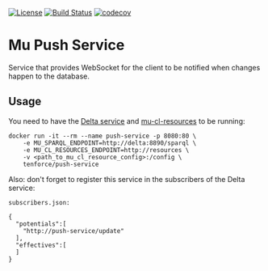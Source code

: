 [![License](https://img.shields.io/badge/License-Apache%202.0-blue.svg)](https://opensource.org/licenses/Apache-2.0)
[![Build Status](https://travis-ci.org/tenforce/push-service.svg?branch=master)](https://travis-ci.org/tenforce/push-service)
[![codecov](https://codecov.io/gh/tenforce/push-service/branch/master/graph/badge.svg)](https://codecov.io/gh/tenforce/push-service)

Mu Push Service
===============

Service that provides WebSocket for the client to be notified when changes
happen to the database.

Usage
-----

You need to have the [Delta
service](https://github.com/mu-semtech/mu-delta-service) and
[mu-cl-resources](https://github.com/mu-semtech/mu-cl-resources) to be running:

```
docker run -it --rm --name push-service -p 8080:80 \
    -e MU_SPARQL_ENDPOINT=http://delta:8890/sparql \
    -e MU_CL_RESOURCES_ENDPOINT=http://resources \
    -v <path_to_mu_cl_resource_config>:/config \
    tenforce/push-service
```

Also: don't forget to register this service in the subscribers of the Delta
service:

```
subscribers.json:

{
  "potentials":[
    "http://push-service/update"
  ],
  "effectives":[
  ]
}
```
